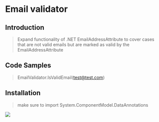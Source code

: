 # Email validator

## Introduction

>Expand functionality of .NET EmailAddressAttribute to cover cases that are not valid emails but are marked as valid by the EmailAddressAttribute 

## Code Samples

> EmailValidator.IsValidEmail(test@test.com)

## Installation

> make sure to import System.ComponentModel.DataAnnotations


<div>
  <!-- Simplified URL AdSlot 1 for Ad Unit 'dm.developermedia.site/testpage' ### Size: 728x90 -->
<a href='https://pubads.g.doubleclick.net/gampad/jump?iu=/6839/dm.developermedia.site/testpage&sz=728x90&c=[TIMESTAMP]'>
  <img src='https://pubads.g.doubleclick.net/gampad/ad?iu=/6839/dm.developermedia.site/testpage&sz=728x90&c=[TIMESTAMP]'/>
</a>
<!-- End -->
</div>
